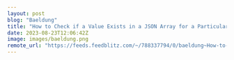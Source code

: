 ```yaml
---
layout: post
blog: "Baeldung"
title: "How to Check if a Value Exists in a JSON Array for a Particular Key"
date: 2023-08-23T12:06:42Z
image: images/baeldung.png
remote_url: "https://feeds.feedblitz.com/~/788337794/0/baeldung~How-to-Check-if-a-Value-Exists-in-a-JSON-Array-for-a-Particular-Key"
---
```

